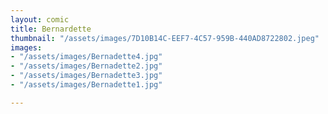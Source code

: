 ```yaml
---
layout: comic
title: Bernardette
thumbnail: "/assets/images/7D10B14C-EEF7-4C57-959B-440AD8722802.jpeg"
images:
- "/assets/images/Bernadette4.jpg"
- "/assets/images/Bernadette2.jpg"
- "/assets/images/Bernadette3.jpg"
- "/assets/images/Bernadette1.jpg"

---
```

